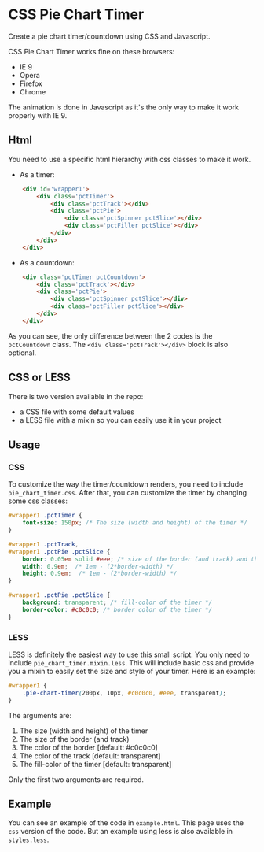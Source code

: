 # CSS Pie Chart Timer

Create a pie chart timer/countdown using CSS and Javascript.

CSS Pie Chart Timer works fine on these browsers:
* IE 9
* Opera
* Firefox
* Chrome

The animation is done in Javascript as it's the only way to make it work properly with IE 9.

## Html

You need to use a specific html hierarchy with css classes to make it work.
* As a timer:

```html
    <div id='wrapper1'>
        <div class='pctTimer'>
            <div class='pctTrack'></div>
            <div class='pctPie'>
                <div class='pctSpinner pctSlice'></div>
                <div class='pctFiller pctSlice'></div>
            </div>
        </div>
    </div>
```
* As a countdown:

```html
    <div class='pctTimer pctCountdown'>
        <div class='pctTrack'></div>
        <div class='pctPie'>
            <div class='pctSpinner pctSlice'></div>
            <div class='pctFiller pctSlice'></div>
        </div>
    </div>
```

As you can see, the only difference between the 2 codes is the `pctCountdown` class.
The `<div class='pctTrack'></div>` block is also optional.

## CSS or LESS

There is two version available in the repo:
* a CSS file with some default values
* a LESS file with a mixin so you can easily use it in your project

## Usage

### CSS

To customize the way the timer/countdown renders, you need to include `pie_chart_timer.css`. After that, you can customize the timer by changing some css classes:
```css
#wrapper1 .pctTimer {
    font-size: 150px; /* The size (width and height) of the timer */
}

#wrapper1 .pctTrack,
#wrapper1 .pctPie .pctSlice {
    border: 0.05em solid #eee; /* size of the border (and track) and the color of the track */
    width: 0.9em;  /* 1em - (2*border-width) */
    height: 0.9em;  /* 1em - (2*border-width) */
}

#wrapper1 .pctPie .pctSlice {
    background: transparent; /* fill-color of the timer */
    border-color: #c0c0c0; /* border color of the timer */
}
```

### LESS

LESS is definitely the easiest way to use this small script. You only need to include `pie_chart_timer.mixin.less`. This will include basic css and provide you a mixin to easily set the size and style of your timer. Here is an example:

```css
#wrapper1 {
    .pie-chart-timer(200px, 10px, #c0c0c0, #eee, transparent);
}
```
The arguments are:

1. The size (width and height) of the timer
2. The size of the border (and track)
3. The color of the border [default: #c0c0c0]
4. The color of the track [default: transparent]
5. The fill-color of the timer [default: transparent]

Only the first two arguments are required.

## Example

You can see an example of the code in `example.html`. This page uses the `css` version of the code. But an example using less is also available in `styles.less`.